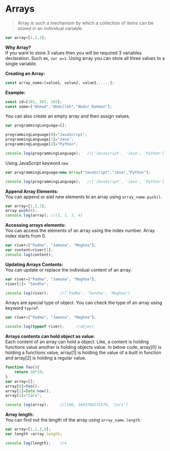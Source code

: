 # Arrays
>Array is such a mechanism by which a collection of items can be stored in an individual variable.

```js
var array=[1,2,3];
```
**Why Array?**  
If you want to store 3 values then you will be required 3 variables declaration. Such as, `var a=1`. Using array you can store all three values to a single variable.  

**Creating an Array:**  
```js
const array_name=[value1, value2, value3,.....];
```
**Example:**
```js
const id=[101, 102, 103];
const name=["Ahmad","Abdullah","Abdur Rahman"];
```
You can also create an empty array and then assign values.
```js
var programmingLanguage=[];

programmingLanguage[0]="JavaScript";
programmingLanguage[1]="Java";
programmingLanguage[2]="Python";

console.log(programmingLanguage);   //['JavaScript', 'Java', 'Python']
```
Using JavaScript keyword `new`
```js
var programmingLanguage=new Array("JavaScript","Java","Python");

console.log(programmingLanguage);   //['JavaScript', 'Java', 'Python']
```

**Append Array Elements:**  
You can append or add new elements to an array using `array_name.push()`.
```js
var array=[1,2,3];
array.push(4);
console.log(array); //[1, 2, 3, 4]
```

**Accessing arrays elements:**  
You can access the elements of an array using the index number. Array index starts from 0.
```js
var river=["Padma", "Jamuna", "Meghna"];
var content=river[1];
console.log(content);
```
**Updating Arrays Contents:**  
You can update or replace the individual content of an array.
```js
var river=["Padma", "Jamuna", "Meghna"];
river[1]= "Sondha";

console.log(river);     //['Padma', 'Sondha', 'Meghna']
```
Arrays are special type of object. You can check the type of an array using keyword `typrof`.
```js
var river=["Padma", "Jamuna", "Meghna"];

console.log(typeof river);     //object
```
**Arrays contents can hold object as value:**  
Each content of an array can hold a object. Like, a content is holding functions value another is holding objects value. In below code, array[0] is holding a functions value, array[1] is holding the value of a built in function and array[2] is holding a regular value.

```js
function foo(){
    return 10*10;
}
var array=[];
array[0]=foo();
array[1]=Date.now();
array[2]="Cars";

console.log(array);     //[100, 1663768375574, 'Cars']
```
**Array length:**  
You can find out the length of the array using `array_name.length`.
```js
var array=[1,2,3,4];
var length =array.length;

console.log(length);    //4
```
